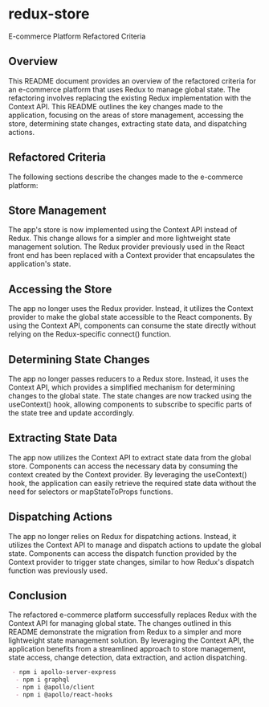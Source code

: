 # redux-store

E-commerce Platform Refactored Criteria
## Overview
This README document provides an overview of the refactored criteria for an e-commerce platform that uses Redux to manage global state. The refactoring involves replacing the existing Redux implementation with the Context API. This README outlines the key changes made to the application, focusing on the areas of store management, accessing the store, determining state changes, extracting state data, and dispatching actions.

## Refactored Criteria
The following sections describe the changes made to the e-commerce platform:

## Store Management
The app's store is now implemented using the Context API instead of Redux. This change allows for a simpler and more lightweight state management solution.
The Redux provider previously used in the React front end has been replaced with a Context provider that encapsulates the application's state.
## Accessing the Store
The app no longer uses the Redux provider. Instead, it utilizes the Context provider to make the global state accessible to the React components.
By using the Context API, components can consume the state directly without relying on the Redux-specific connect() function.
## Determining State Changes
The app no longer passes reducers to a Redux store. Instead, it uses the Context API, which provides a simplified mechanism for determining changes to the global state.
The state changes are now tracked using the useContext() hook, allowing components to subscribe to specific parts of the state tree and update accordingly.
## Extracting State Data
The app now utilizes the Context API to extract state data from the global store. Components can access the necessary data by consuming the context created by the Context provider.
By leveraging the useContext() hook, the application can easily retrieve the required state data without the need for selectors or mapStateToProps functions.
## Dispatching Actions
The app no longer relies on Redux for dispatching actions. Instead, it utilizes the Context API to manage and dispatch actions to update the global state.
Components can access the dispatch function provided by the Context provider to trigger state changes, similar to how Redux's dispatch function was previously used.
## Conclusion
The refactored e-commerce platform successfully replaces Redux with the Context API for managing global state. The changes outlined in this README demonstrate the migration from Redux to a simpler and more lightweight state management solution. By leveraging the Context API, the application benefits from a streamlined approach to store management, state access, change detection, data extraction, and action dispatching.


```md
 - npm i apollo-server-express
  - npm i graphql
  - npm i @apollo/client
  - npm i @apollo/react-hooks
  ```